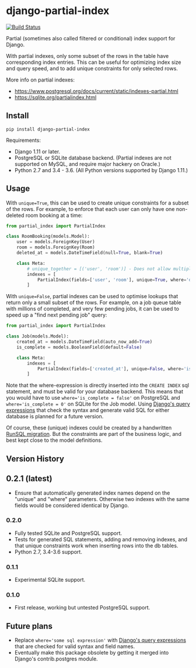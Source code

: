 # django-partial-index

[![Build Status](https://api.travis-ci.org/mattiaslinnap/django-partial-index.svg?branch=master)](https://travis-ci.org/mattiaslinnap/django-partial-index)

Partial (sometimes also called filtered or conditional) index support for Django.

With partial indexes, only some subset of the rows in the table have corresponding index entries.
This can be useful for optimizing index size and query speed, and to add unique constraints for only selected rows.

More info on partial indexes:

* https://www.postgresql.org/docs/current/static/indexes-partial.html
* https://sqlite.org/partialindex.html


## Install

`pip install django-partial-index`

Requirements:

* Django 1.11 or later.
* PostgreSQL or SQLite database backend. (Partial indexes are not supported on MySQL, and require major hackery on Oracle.)
* Python 2.7 and 3.4 - 3.6. (All Python versions supported by Django 1.11.)

## Usage

With `unique=True`, this can be used to create unique constraints for a subset of the rows.
For example, to enforce that each user can only have one non-deleted room booking at a time:

```python
from partial_index import PartialIndex

class RoomBooking(models.Model):
    user = models.ForeignKey(User)
    room = models.ForeignKey(Room)
    deleted_at = models.DateTimeField(null=True, blank=True)

    class Meta:
        # unique_together = [('user', 'room')] - Does not allow multiple deleted rows. Instead use:
        indexes = [
            PartialIndex(fields=['user', 'room'], unique=True, where='deleted_at IS NULL')
        ]
```

With `unique=False`, partial indexes can be used to optimise lookups that return only a small subset of the rows.
For example, on a job queue table with millions of completed, and very few pending jobs, it can be used to
speed up a "find next pending job" query:

```python
from partial_index import PartialIndex

class Job(models.Model):
    created_at = models.DateTimeField(auto_now_add=True)
    is_complete = models.BooleanField(default=False)

    class Meta:
        indexes = [
            PartialIndex(fields=['created_at'], unique=False, where='is_complete = false')
        ]
```

Note that the where-expression is directly inserted into the `CREATE INDEX` sql statement, and must be valid for your database backend.
This means that you would have to use `where='is_complete = false'` on PostgreSQL and `where='is_complete = 0'` on SQLite for the Job model.
Using [Django's query expressions](https://docs.djangoproject.com/en/1.11/ref/models/expressions/) that check the syntax and generate valid SQL
for either database is planned for a future version.

Of course, these (unique) indexes could be created by a handwritten [RunSQL migration](https://docs.djangoproject.com/en/1.11/ref/migration-operations/#runsql).
But the constraints are part of the business logic, and best kept close to the model definitions.

## Version History

## 0.2.1 (latest)
* Ensure that automatically generated index names depend on the "unique" and "where" parameters. Otherwise two indexes with the same fields would be considered identical by Django.

### 0.2.0
* Fully tested SQLite and PostgreSQL support.
* Tests for generated SQL statements, adding and removing indexes, and that unique constraints work when inserting rows into the db tables.
* Python 2.7, 3.4-3.6 support.

### 0.1.1
* Experimental SQLite support.

### 0.1.0
* First release, working but untested PostgreSQL support.

## Future plans

* Replace `where='some sql expression'` with [Django's query expressions](https://docs.djangoproject.com/en/1.11/ref/models/expressions/) that are checked for valid syntax and field names.
* Eventually make this package obsolete by getting it merged into Django's contrib.postgres module.
